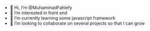 - 👋 Hi, I’m @MuhammadFahlefy
- 👀 I’m interested in front end 
- 🌱 I’m currently learning some javascript framework
- 💞️ I’m looking to collaborate on several projects so that I can grow

<!---
MuhammadFahlefy/MuhammadFahlefy is a ✨ special ✨ repository because its `README.md` (this file) appears on your GitHub profile.
You can click the Preview link to take a look at your changes.
--->
